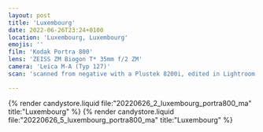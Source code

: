 ```yaml
---
layout: post
title: 'Luxembourg'
date: 2022-06-26T23:24+0100
location: 'Luxembourg, Luxembourg'
emojis: ''
film: 'Kodak Portra 800'
lens: 'ZEISS ZM Biogon T* 35mm f/2 ZM'
camera: 'Leica M-A (Typ 127)'
scan: 'scanned from negative with a Plustek 8200i, edited in Lightroom'

---
```


{% render candystore.liquid file:"20220626_2_luxembourg_portra800_ma" title:"Luxembourg" %}
{% render candystore.liquid file:"20220626_5_luxembourg_portra800_ma" title:"Luxembourg" %}